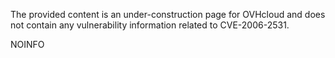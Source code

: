 The provided content is an under-construction page for OVHcloud and does not contain any vulnerability information related to CVE-2006-2531.

NOINFO